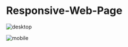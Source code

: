 # Responsive-Web-Page

![desktop](https://github.com/Gazzpatil/Responsive-Web-Page/assets/116052536/d51d6ecc-3006-480b-9724-062dcba18d62)

![mobile](https://github.com/Gazzpatil/Responsive-Web-Page/assets/116052536/26fa782a-fc67-4a2c-bfa6-da13cd870f8f)



